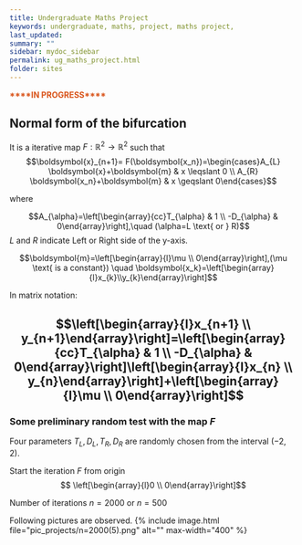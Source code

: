 ```yaml
---
title: Undergraduate Maths Project
keywords: undergraduate, maths, project, maths project,
last_updated: 
summary: ""
sidebar: mydoc_sidebar
permalink: ug_maths_project.html
folder: sites
---
```


<script>
MathJax = {
  tex: {
    inlineMath: [['$', '$'], ['\\(', '\\)']]
  },
  svg: {
    fontCache: 'global'
  }
};
</script>
<script type="text/javascript" id="MathJax-script" async
  src="https://cdn.jsdelivr.net/npm/mathjax@3/es5/tex-svg.js">
</script>


**<p style="color:#D95319">\*\*\*\*IN PROGRESS\*\*\*\*</p>**


## Normal form of the bifurcation
It is a iterative map $F: \mathbb{R}^{2} \rightarrow \mathbb{R}^{2}$ such that
$$\boldsymbol{x}_{n+1}= F(\boldsymbol{x_n})=\begin{cases}A_{L} \boldsymbol{x}+\boldsymbol{m} & x \leqslant 0 \\ A_{R} \boldsymbol{x_n}+\boldsymbol{m} & x \geqslant 0\end{cases}$$

where 

$$A_{\alpha}=\left[\begin{array}{cc}T_{\alpha} & 1 \\ -D_{\alpha} & 0\end{array}\right],\quad (\alpha=L \text{ or } R)$$
$L$ and $R$ indicate Left or Right side of the y-axis.

$$\boldsymbol{m}=\left[\begin{array}{l}\mu \\ 0\end{array}\right],(\mu \text{ is a constant}) \quad \boldsymbol{x_k}=\left[\begin{array}{l}x_{k}\\y_{k}\end{array}\right]$$

In matrix notation: 

$$\left[\begin{array}{l}x_{n+1} \\ y_{n+1}\end{array}\right]=\left[\begin{array}{cc}T_{\alpha} & 1 \\ -D_{\alpha} & 0\end{array}\right]\left[\begin{array}{l}x_{n} \\ y_{n}\end{array}\right]+\left[\begin{array}{l}\mu \\ 0\end{array}\right]$$
---
### **Some preliminary random test with the map $F$**

Four parameters $T_{L}, D_{L}, T_{R}, D_{R}$ are randomly chosen from the interval $(-2,2)$. 

Start the iteration $F$ from origin $$ \left[\begin{array}{l}0 \\ 0\end{array}\right]$$

Number of iterations $n=2000$ or $n=500$

Following pictures are observed.
{% include image.html file="pic_projects/n=2000(5).png" alt="" max-width="400" %}
